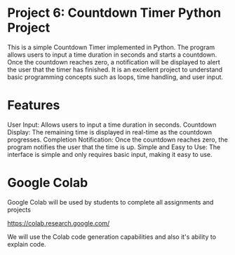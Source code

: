 # Project 6: Countdown Timer Python Project

This is a simple Countdown Timer implemented in Python. The program allows users to input a time duration in seconds and starts a countdown. Once the countdown reaches zero, a notification will be displayed to alert the user that the timer has finished. It is an excellent project to understand basic programming concepts such as loops, time handling, and user input.

# Features
User Input: Allows users to input a time duration in seconds.
Countdown Display: The remaining time is displayed in real-time as the countdown progresses.
Completion Notification: Once the countdown reaches zero, the program notifies the user that the time is up.
Simple and Easy to Use: The interface is simple and only requires basic input, making it easy to use.

# Google Colab

Google Colab will be used by students to complete all assignments and projects

https://colab.research.google.com/

We will use the Colab code generation capabilities and also it's ability to explain code.
